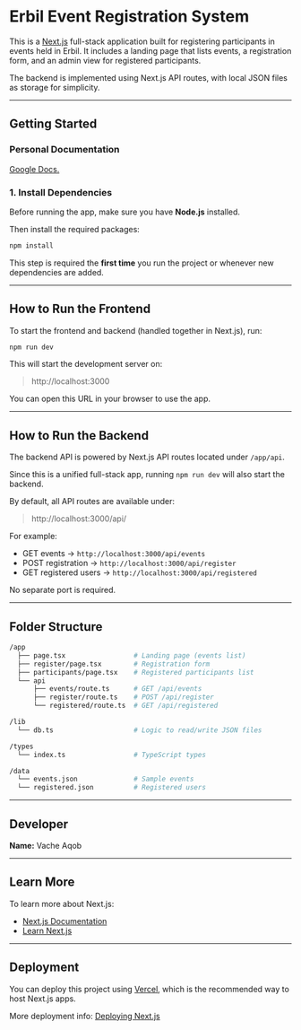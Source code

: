 # Erbil Event Registration System

This is a [Next.js](https://nextjs.org) full-stack application built for registering participants in events held in Erbil. It includes a landing page that lists events, a registration form, and an admin view for registered participants.

The backend is implemented using Next.js API routes, with local JSON files as storage for simplicity.

---

## Getting Started

### Personal Documentation

[Google Docs.](https://docs.google.com/document/d/18Kx4kuT3WMud1KfYBvUClka2sNp2oKzul4F4C7Agviw/edit?usp=sharing)

### 1. Install Dependencies

Before running the app, make sure you have **Node.js** installed.

Then install the required packages:

```bash
npm install
```

This step is required the **first time** you run the project or whenever new dependencies are added.

---

## How to Run the Frontend

To start the frontend and backend (handled together in Next.js), run:

```bash
npm run dev
```

This will start the development server on:

> http://localhost:3000

You can open this URL in your browser to use the app.

---

## How to Run the Backend

The backend API is powered by Next.js API routes located under `/app/api`.

Since this is a unified full-stack app, running `npm run dev` will also start the backend.

By default, all API routes are available under:

> http://localhost:3000/api/

For example:

- GET events → `http://localhost:3000/api/events`
- POST registration → `http://localhost:3000/api/register`
- GET registered users → `http://localhost:3000/api/registered`

No separate port is required.

---

## Folder Structure

```bash
/app
  ├── page.tsx                 # Landing page (events list)
  ├── register/page.tsx        # Registration form
  ├── participants/page.tsx    # Registered participants list
  └── api
      ├── events/route.ts      # GET /api/events
      ├── register/route.ts    # POST /api/register
      └── registered/route.ts  # GET /api/registered

/lib
  └── db.ts                    # Logic to read/write JSON files

/types
  └── index.ts                 # TypeScript types

/data
  └── events.json              # Sample events
  └── registered.json          # Registered users
```

---

## Developer

**Name:** Vache Aqob

---

## Learn More

To learn more about Next.js:

- [Next.js Documentation](https://nextjs.org/docs)
- [Learn Next.js](https://nextjs.org/learn)

---

## Deployment

You can deploy this project using [Vercel](https://vercel.com), which is the recommended way to host Next.js apps.

More deployment info: [Deploying Next.js](https://nextjs.org/docs/app/building-your-application/deploying)
